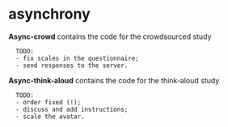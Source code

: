 # asynchrony
   
**Async-crowd** contains the code for the crowdsourced study  

      TODO:   
      - fix scales in the questionnaire;  
      - send responses to the server.  

      
**Async-think-aloud** contains the code for the think-aloud study

      TODO:    
      - order fixed (!);  
      - discuss and add instructions;  
      - scale the avatar.
